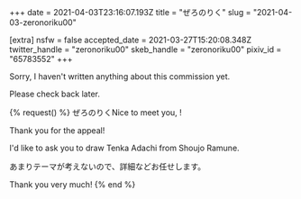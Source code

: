 +++
date = 2021-04-03T23:16:07.193Z
title = "ぜろのりく"
slug = "2021-04-03-zeronoriku00"

[extra]
nsfw = false
accepted_date = 2021-03-27T15:20:08.348Z
twitter_handle = "zeronoriku00"
skeb_handle = "zeronoriku00"
pixiv_id = "65783552"
+++

Sorry, I haven't written anything about this commission yet.

Please check back later.

{% request() %}
ぜろのりくNice to meet you, <TODO>!

Thank you for the appeal!

I'd like to ask you to draw Tenka Adachi from Shoujo Ramune.

あまりテーマが考えないので、詳細などお任せします。

Thank you very much!
{% end %}
